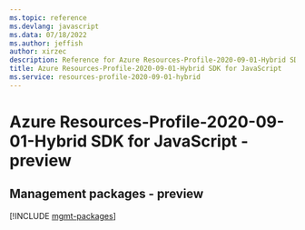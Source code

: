 ```yaml
---
ms.topic: reference
ms.devlang: javascript
ms.data: 07/18/2022
ms.author: jeffish
author: xirzec
description: Reference for Azure Resources-Profile-2020-09-01-Hybrid SDK for JavaScript
title: Azure Resources-Profile-2020-09-01-Hybrid SDK for JavaScript
ms.service: resources-profile-2020-09-01-hybrid
---
```

# Azure Resources-Profile-2020-09-01-Hybrid SDK for JavaScript - preview

## Management packages - preview
[!INCLUDE [mgmt-packages](resources-profile-2020-09-01-hybrid-mgmt-index.md)]
